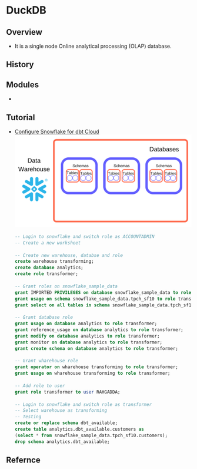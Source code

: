 # DuckDB

## Overview
- It is a single node Online analytical processing (OLAP) database. 

## History
## Modules
-

## Tutorial
- [Configure Snowflake for dbt Cloud](https://www.youtube.com/watch?v=kbCkwhySV_I) 
  ![](00-images/snowflake-data-warehouse-architecture.png)
  ```sql
  -- Login to snowflake and switch role as ACCOUNTADMIN
  -- Create a new worksheet
  
  -- Create new warehouse, databse and role
  create warehouse transforming;
  create database analytics;
  create role transformer;

  -- Grant roles on snowflake_sample_data
  grant IMPORTED PRIVILEGES on database snowflake_sample_data to role transformer;
  grant usage on schema snowflake_sample_data.tpch_sf10 to role transformer;
  grant select on all tables in schema snowflake_sample_data.tpch_sf10 to role transformer;

  -- Grant database role
  grant usage on database analytics to role transformer;
  grant reference_usage on database analytics to role transformer;
  grant modify on database analytics to role transformer;
  grant monitor on database analytics to role transformer;
  grant create schema on database analytics to role transformer;

  -- Grant wharehouse role
  grant operator on wharehouse transforming to role transformer;
  grant usage on wharehouse transforming to role transformer;

  -- Add role to user
  grant role transformer to user RAHGADDA;

  -- Login to snowflake and switch role as transformer
  -- Select warehouse as transforming
  -- Testing
  create or replace schema dbt_available;
  create table analytics.dbt_available.customers as 
  (select * from snowflake_sample_data.tpch_sf10.customers);
  drop schema analytics.dbt_available;
  ```

## Refernce